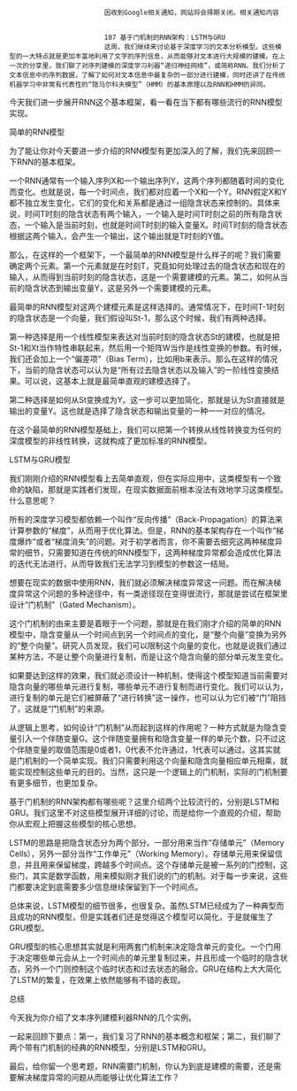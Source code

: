 
                            
                            因收到Google相关通知，网站将会择期关闭。相关通知内容
                            
                            
                            107 基于门机制的RNN架构：LSTM与GRU
                            这周，我们继续来讨论基于深度学习的文本分析模型。这些模型的一大特点就是更加丰富地利用了文字的序列信息，从而能够对文本进行大规模的建模。在上一次的分享里，我们聊了对序列建模的深度学习利器“递归神经网络”，或简称RNN。我们分析了文本信息中的序列数据，了解了如何对文本信息中最复杂的一部分进行建模，同时还讲了在传统机器学习中非常有代表性的“隐马尔科夫模型”（HMM）的基本原理以及RNN和HMM的异同。

今天我们进一步展开RNN这个基本框架，看一看在当下都有哪些流行的RNN模型实现。

简单的RNN模型

为了能让你对今天要进一步介绍的RNN模型有更加深入的了解，我们先来回顾一下RNN的基本框架。

一个RNN通常有一个输入序列X和一个输出序列Y，这两个序列都随着时间的变化而变化。也就是说，每一个时间点，我们都对应着一个X和一个Y。RNN假定X和Y都不独立发生变化，它们的变化和关系都是通过一组隐含状态来控制的。具体来说，时间T时刻的隐含状态有两个输入，一个输入是时间T时刻之前的所有隐含状态，一个输入是当前时刻，也就是时间T时刻的输入变量X。时间T时刻的隐含状态根据这两个输入，会产生一个输出，这个输出就是T时刻的Y值。

那么，在这样的一个框架下，一个最简单的RNN模型是什么样子的呢？我们需要确定两个元素。第一个元素就是在时刻T，究竟如何处理过去的隐含状态和现在的输入，从而得到当前时刻的隐含状态，这是一个需要建模的元素。第二，如何从当前的隐含状态到输出变量Y，这是另外一个需要建模的元素。

最简单的RNN模型对这两个建模元素是这样选择的。通常情况下，在时间T-1时刻的隐含状态是一个向量，我们假设叫St-1，那么这个时候，我们有两种选择。

第一种选择是用一个线性模型来表达对当前时刻的隐含状态St的建模，也就是把St-1和Xt当作特性串联起来，然后用一个矩阵W当作是线性变换的参数。有时候，我们还会加上一个“偏差项”（Bias Term），比如用b来表示。那么在这样的情况下，当前的隐含状态可以认为是“所有过去隐含状态以及输入”的一阶线性变换结果。可以说，这基本上就是最简单直观的建模选择了。

第二种选择是如何从St变换成为Y。这一步可以更加简化，那就是认为St直接就是输出的变量Y。这也就是选择了隐含状态和输出变量的一种一一对应的情况。

在这个最简单的RNN模型基础上，我们可以把第一个转换从线性转换变为任何的深度模型的非线性转换，这就构成了更加标准的RNN模型。

LSTM与GRU模型

我们刚刚介绍的RNN模型看上去简单直观，但在实际应用中，这类模型有一个致命的缺陷，那就是实践者们发现，在现实数据面前根本没法有效地学习这类模型。什么意思呢？

所有的深度学习模型都依赖一个叫作“反向传播”（Back-Propagation）的算法来计算参数的“梯度”，从而用于优化算法。但是，RNN的基本架构存在一个叫作“梯度爆炸”或者“梯度消失”的问题。对于初学者而言，你不需要去细究这两种梯度异常的细节，只需要知道在传统的RNN模型下，这两种梯度异常都会造成优化算法的迭代无法进行，从而导致我们无法学习到模型的参数这一结局。

想要在现实的数据中使用RNN，我们就必须解决梯度异常这一问题。而在解决梯度异常这个问题的多种途径中，有一类途径现在变得很流行，那就是尝试在框架里设计“门机制”（Gated Mechanism）。

这个门机制的由来主要是着眼于一个问题，那就是在我们刚才介绍的简单的RNN模型中，隐含变量从一个时间点到另一个时间点的变化，是“整个向量”变换为另外的“整个向量”。研究人员发现，我们可以限制这个向量的变化，也就是说我们通过某种方法，不是让整个向量进行复制，而是让这个隐含向量的部分单元发生变化。

如果要达到这样的效果，我们就必须设计一种机制，使得这个模型知道当前需要对隐含向量的哪些单元进行复制，哪些单元不进行复制而进行变化。我们可以认为，进行复制的单元是它们被屏蔽了“进行转换”这一操作，也可以认为它们被“门”阻挡了，这就是“门机制”的来源。

从逻辑上思考，如何设计“门机制”从而起到这样的作用呢？一种方式就是为隐含变量引入一个伴随变量G。这个伴随变量拥有和隐含变量一样的单元个数，只不过这个伴随变量的取值范围是0或者1，0代表不允许通过，1代表可以通过。这其实就是门机制的一个简单实现。我们只需要利用这个向量和隐含向量相应单元相乘，就能实现控制这些单元的目的。当然，这只是一个逻辑上的门机制，实际的门机制要有更多细节，也更加复杂。

基于门机制的RNN架构都有哪些呢？这里介绍两个比较流行的，分别是LSTM和GRU。我们这里不对这些模型展开详细的讨论，而是给你一个直观的介绍，帮助你从宏观上把握这些模型的核心思想。

LSTM的思路是把隐含状态分为两个部分。一部分用来当作“存储单元”（Memory Cells），另外一部分当作“工作单元”（Working Memory）。存储单元用来保留信息，并且用来保留梯度，跨越多个时间点。这个存储单元是被一系列的门控制，这些门，其实是数学函数，用来模拟刚才我们说的门的机制。对于每一步来说，这些门都要决定到底需要多少信息继续保留到下一个时间点。

总体来说，LSTM模型的细节很多，也很复杂。虽然LSTM已经成为了一种典型而且成功的RNN模型，但是实践者们还是觉得这个模型可以简化，于是就催生了GRU模型。

GRU模型的核心思想其实就是利用两套门机制来决定隐含单元的变化。一个门用于决定哪些单元会从上一个时间点的单元里复制过来，并且形成一个临时的隐含状态，另外一个门则控制这个临时状态和过去状态的融合。GRU在结构上大大简化了LSTM的繁复，在效果上依然能够有不错的表现。

总结

今天我为你介绍了文本序列建模利器RNN的几个实例。

一起来回顾下要点：第一，我们复习了RNN的基本概念和框架；第二，我们聊了两个带有门机制的经典的RNN模型，分别是LSTM和GRU。

最后，给你留一个思考题，RNN需要门机制，你认为到底是建模的需要，还是需要解决梯度异常的问题从而能够让优化算法工作？

                        
                        
                            